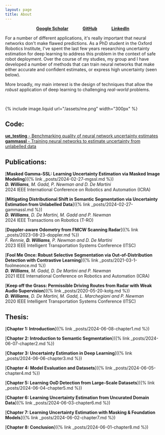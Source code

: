 ```yaml
---
layout: page
title: About
---
```


<div style="display: flex; justify-content: space-between; margin: 0 20%;">
  <a href="https://scholar.google.com/citations?user=uCT7j4EAAAAJ&hl=en"><strong>Google Scholar</strong></a>
  <a href="https://github.com/dswwilliams"><strong>GitHub</strong></a>
  <a href="https://www.linkedin.com/in/dswwwilliams"><strong>LinkedIn</strong></a>
</div>

For a number of different applications, it's really important that neural networks don't make flawed predictions. 
As a PhD student in the Oxford Robotics Institute, I've spent the last few years researching uncertainty estimation for deep learning to address this problem in the context of safe robot deployment.
Over the course of my studies, my group and I have developed a number of methods that can train neural networks that make either accurate and confident estimates, or express high uncertainty (seen below).  

More broadly, my main interest is the design of techniques that allow the *robust* application of deep learning to challenging *real-world* problems.



<br>

{% include image.liquid url="/assets/me.png" width="300px" %}


## Code:
[**ue_testing** - Benchmarking quality of neural network uncertainty estimates](https://github.com/dswwilliams/ue_testing)  
[**gammassl** - Training neural networks to estimate uncertainty from unlabelled data](https://github.com/dswwilliams/gammassl)  

## Publications:
[**Masked Gamma-SSL: Learning Uncertainty Estimation via Masked Image Modeling**]({% link _posts/2024-02-27-mgssl.md %})  
***D. Williams**, M. Gadd, P. Newman and D. De Martini*  
2024 IEEE International Conference on Robotics and Automation (ICRA)


[**Mitigating Distributional Shift in Semantic Segmentation via Uncertainty Estimation from Unlabelled Data**]({% link _posts/2024-02-27-gammassl.md %})  
***D. Williams**, D. De Martini, M. Gadd and P. Newman*  
2024 IEEE Transactions on Robotics (T-RO)

[**Doppler-aware Odometry from FMCW Scanning Radar**]({% link _posts/2023-08-23-doppler.md %})  
*F. Rennie, **D. Williams**, P. Newman and D. De Martini*  
2023 IEEE Intelligent Transportation Systems Conference (ITSC)

[**Fool Me Once: Robust Selective Segmentation via Out-of-Distribution Detection with Contrastive Learning**]({% link _posts/2021-03-1-foolmeonce.md %})  
***D. Williams**, M. Gadd, D. De Martini and P. Newman*  
2021 IEEE International Conference on Robotics and Automation (ICRA)

[**Keep off the Grass: Permissible Driving Routes from Radar with Weak Audio Supervision**]({% link _posts/2020-05-20-kotg.md %})   
***D. Williams**, D. De Martini, M. Gadd, L. Marchegiani and P. Newman*  
2020 IEEE Intelligent Transportation Systems Conference (ITSC)



## Thesis:
[**Chapter 1: Introduction**]({% link _posts/2024-06-08-chapter1.md %})

[**Chapter 2: Introduction to Semantic Segmentation**]({% link _posts/2024-06-07-chapter2.md %})

[**Chapter 3: Uncertainty Estimation in Deep Learning**]({% link _posts/2024-06-06-chapter3.md %})

[**Chapter 4: Model Evaluation and Datasets**]({% link _posts/2024-06-05-chapter4.md %})

[**Chapter 5: Learning OoD Detection from Large-Scale Datasets**]({% link _posts/2024-06-04-chapter5.md %})

[**Chapter 6: Learning Uncertainty Estimation from Uncurated Domain Data**]({% link _posts/2024-06-03-chapter6.md %})

[**Chapter 7: Learning Uncertainty Estimation with Masking & Foundation Models**]({% link _posts/2024-06-02-chapter7.md %})

[**Chapter 8: Conclusion**]({% link _posts/2024-06-01-chapter8.md %})
